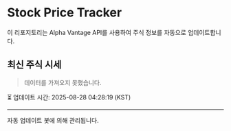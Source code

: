 
# Stock Price Tracker

이 리포지토리는 Alpha Vantage API를 사용하여 주식 정보를 자동으로 업데이트합니다.

## 최신 주식 시세
> 데이터를 가져오지 못했습니다.

⏳ 업데이트 시간: 2025-08-28 04:28:19 (KST)

---
자동 업데이트 봇에 의해 관리됩니다.

